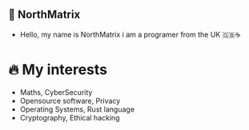 ## 🗻 NorthMatrix
- Hello, my name is NorthMatrix i am a programer from the UK 🇬🇧☕️

# 🔥 My interests
- Maths, CyberSecurity
- Opensource software, Privacy
- Operating Systems, Rust language
- Cryptography, Ethical hacking 

